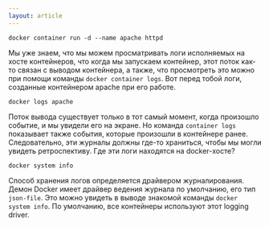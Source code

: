 ```yaml
---
layout: article
---
```

```
docker container run -d --name apache httpd
```

Мы уже знаем, что мы можем просматривать логи исполняемых на хосте контейнеров, что когда мы запускаем контейнер, этот поток как-то связан с выводом контейнера, а также, что просмотреть это можно при помощи команды `docker container logs`. Вот перед тобой логи, созданные контейнером apache при его работе.

```
docker logs apache 
```

Поток вывода существует только в тот самый момент, когда произошло событие, и мы увидели его на экране. Но команда `container logs` показывает также события, которые произошли в контейнере ранее. Следовательно, эти журналы должны где-то храниться, чтобы мы могли увидеть ретроспективу. Где эти логи находятся на docker-хосте?

```
docker system info
```

Способ хранения логов определяется драйвером журналирования. Демон Docker имеет драйвер ведения журнала по умолчанию, его тип `json-file`. Это можно увидеть в выводе знакомой команды `docker system info`. По умолчанию, все контейнеры используют этот logging driver.

